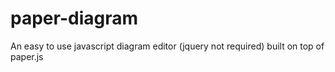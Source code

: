 # paper-diagram
An easy to use javascript diagram editor (jquery not required) built on top of paper.js
